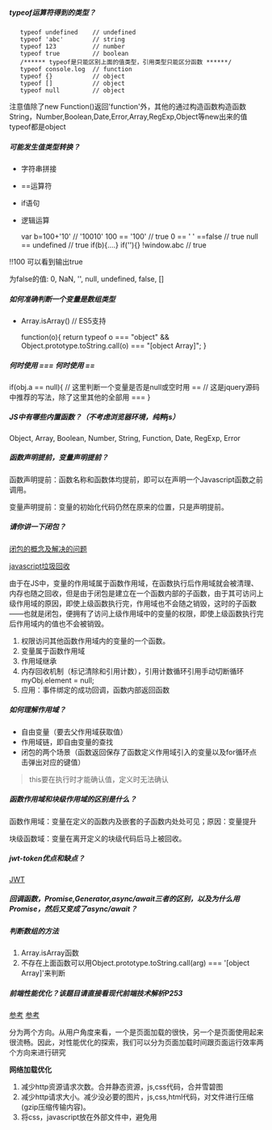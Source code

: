 ##### typeof运算符得到的类型？
```$xslt
   typeof undefined    // undefined
   typeof 'abc'        // string
   typeof 123          // number
   typeof true         // boolean
   /****** typeof是只能区别上面的值类型，引用类型只能区分函数 ******/
   typeof console.log  // function
   typeof {}           // object
   typeof []           // object
   typeof null         // object
```
注意值除了new Function()返回'function'外，其他的通过构造函数构造函数String，Number,Boolean,Date,Error,Array,RegExp,Object等new出来的值typeof都是object

##### 可能发生值类型转换？
+ 字符串拼接
+ ==运算符
+ if语句
+ 逻辑运算

    
    var b=100+'10'   // '10010'
    100 == '100'     // true
    0 == ' ' ==false  // true
    null == undefined // true
    if(b){....}
    if(''){}
    !window.abc       // true
    
!!100 可以看到输出true

为false的值: 0, NaN, '', null, undefined, false, []


##### 如何准确判断一个变量是数组类型
+ Array.isArray() // ES5支持


    function(o){
        return typeof o === "object" && Object.prototype.toString.call(o) === "[object Array]";
    }

    
##### 何时使用 === 何时使用 == 

if(obj.a == null){
    // 这里判断一个变量是否是null或空时用 ==
    // 这是jquery源码中推荐的写法，除了这里其他的全部用 ===
}

##### JS中有哪些内置函数？（不考虑浏览器环境，纯粹js）
Object, Array, Boolean, Number, String, Function, Date, RegExp, Error 

##### 函数声明提前，变量声明提前？
函数声明提前：函数名称和函数体均提前，即可以在声明一个Javascript函数之前调用。

变量声明提前：变量的初始化代码仍然在原来的位置，只是声明提前。

##### 请你讲一下闭包？
[闭包的概念及解决的问题](https://zhuanlan.zhihu.com/p/29157822)

[javascript垃圾回收](https://www.cnblogs.com/zhwl/p/4664604.html)

由于在JS中，变量的作用域属于函数作用域，在函数执行后作用域就会被清理、内存也随之回收，但是由于闭包是建立在一个函数内部的子函数，由于其可访问上级作用域的原因，即使上级函数执行完，作用域也不会随之销毁，这时的子函数——也就是闭包，便拥有了访问上级作用域中的变量的权限，即使上级函数执行完后作用域内的值也不会被销毁。

1. 权限访问其他函数作用域内的变量的一个函数。
2. 变量属于函数作用域
3. 作用域继承
4. 内存回收机制（标记清除和引用计数），引用计数循环引用手动切断循环myObj.element = null;
5. 应用：事件绑定的成功回调，函数内部返回函数

##### 如何理解作用域？
+ 自由变量（要去父作用域获取值）
+ 作用域链，即自由变量的查找
+ 闭包的两个场景（函数返回保存了函数定义作用域引入的变量以及for循环点击弹出对应的键值）

> this要在执行时才能确认值，定义时无法确认

##### 函数作用域和块级作用域的区别是什么？
函数作用域：变量在定义的函数内及嵌套的子函数内处处可见；原因：变量提升

块级函数域：变量在离开定义的块级代码后马上被回收。

##### jwt-token优点和缺点？
[JWT](https://www.cnblogs.com/yan7/p/7857833.html)

##### 回调函数，Promise,Generator,async/await三者的区别，以及为什么用Promise，然后又变成了async/await？


##### 判断数组的方法
1. Array.isArray函数
2. 不存在上面函数可以用Object.prototype.toString.call(arg) === '[object Array]'来判断

##### 前端性能优化？该题目请直接看现代前端技术解析P253
[参考](http://hpoenixf.com/web%E6%80%A7%E8%83%BD%E4%BC%98%E5%8C%96%EF%BC%88%E4%B8%80%EF%BC%89.html)
[参考](https://github.com/wksmile/blog/issues/3)

分为两个方向。从用户角度来看，一个是页面加载的很快，另一个是页面使用起来很流畅。因此，对性能优化的探索，我们可以分为页面加载时间跟页面运行效率两个方向来进行研究

**网络加载优化**
1. 减少http资源请求次数。合并静态资源，js,css代码，合并雪碧图
2. 减少http请求大小。减少没必要的图片，js,css,html代码，对文件进行压缩(gzip压缩传输内容)。
3. 将css，javascript放在外部文件中，避免用<style>,<script>标签直接引用。
4. 尽量避免空的src,href,也会请求
5. 为html指定Cache-Control或Expires。
    cache-control可以指定public和private.public表明响应可以被任何对象（包括：发送请求的客户端，代理服务器，等等）缓存。private表明响应只能被单个用户缓存，不能作为共享缓存（即代理服务器不能缓存它）。
6. 合理设置Etag和Last-Modified.
7. 减少页面重定向，会延长页面内容返回的时间
8. 使用静态资源分域存放来增加下载并行数。浏览器在同一时刻向同一域名请求下载资源是有限的。
9. 使用静态资源CDN来存储文件
10. 使用缓存的ajax
11. 减少cookies大小并进行cookies隔离
12. 使用异步js资源，script中增加defer和async
13. 避免使用css import引用加载javascript

**服务器部分优化**：
+ dns查询时间可以使用httpdns或是dns预加载，域名收敛等手段优化。
+ 建立连接的重点是长连接和链接复用，更好的是直接上http2。为了优化链接的环节，前端这里还需要对资源使用cdn，雪碧图，代码合并等手段。
+ 启用hsts，要求浏览器在之后的访问使用https，减少无谓的http跳转https，同时还可以防止ssl剥离攻击，提升安全性。

[参考](https://github.com/wy-ei/notebook/issues/34)
[参考](https://github.com/wksmile/blog/issues/3)
[参考](https://jinlong.github.io/2013/06/24/better-performance-with-requestanimationframe/)

**javascript代码优化**
1. 对于scroll和touchmove这类高频事件用debounce消抖或throttle节流（在underscore或lodash中可以找到这两个函数）。
2. 多个dom的插入删除移动考虑使用fragment，尽量减少dom操作（每次修改了 DOM 或者其样式之后都要进行 DOM树的构建，CSSOM 的重新计算，进而得到新的渲染树。）
3. 使用 requestAnimationFrame 来写动画
4. 使用 Web Worker 来处理复杂的计算
5. 避免在 scroll 或 touchmove 这类事件的回调中修改样式,会强制重新计算样式
6. CSS 选择器在匹配的时候是由右至左进行的，因此最后一个选择器常被称为关键选择器，因为最后一个选择越特殊，需要进行匹配的次数越少。
7. 合理处理脚本和样式表。css阻塞渲染，javascript阻塞文档解析

`will-change: transform;`或者 `transform: translateZ(0);`这样来将元素提升至单独的图层中。


##### 如何理解getComputedStyle
+ getComputedStyle会获取当前元素所有最终使用的CSS属性值（最终计算后的结果），通过window.getComputedStyle等价于document.defaultView.getComputedStyle调用

+ 注意，如果元素的背景色透明，那么getComputedStyle获取出来的就是透明的这个背景（因为透明本身也是有效的），而不会是父节点的背景。所以它不一定是最终显示的颜色。

+ getComputedStyle会引起回流，因为它需要获取祖先节点的一些信息进行计算（譬如宽高等），所以用的时候慎用，回流会引起性能问题。然后合适的话会将话题引导回流，重绘，浏览器渲染原理等等。当然也可以列举一些其它会引发回流的操作，如offsetXXX，scrollXXX，clientXXX，currentStyle等等

##### appendchild和insertbefore有什么区别。
Node.appendChild() 方法将一个节点添加到指定父节点的子节点列表末尾。 

Node.insertBefore() 方法在参考节点之前插入一个节点作为一个指定父节点的子节点。

    var insertedElement = parentElement.insertBefore(newElement, referenceElement);
    // isertedElement 是被插入的节点，即 newElement
    // parentElement  是新插入节点的父节点
    // newElement 是被插入的节点
    // referenceElement 在插入newElement之前的那个节点

没有insertAfter方法，可以使用insertBefore和nextSibling来模拟

    if(referenceElement.nextSibling){
        parentDiv.insertBefore(sp1, referenceElement.nextSibling);
    } else {
        parentDiv.appendChild(spl);
    }

##### 实现函数remove删除对象属性？（拷贝一个对象）
1. `delete object.property`
2. for循环新建一个对象，移除该属性
3. parse,stringify来移除属性

##### js实现map函数?
参考script.js文件

##### js中string和number之间类型转换？
**string转为number**
1. `parseInt("10.545djc")`  // 10
2. `parseFloat("10.54fgf")`  // 10.54
3. `+"1000.12"`    // 1000.12
4. `Math.floor("1000.01")` // 1000 向下取整
5. `Math.ceil(0.2)`    // 1 向上取整
5. `Math.round("4893.54")` // 4894 四舍五入
6. `Number("5.5")`   // 5.5
7. `44546.7675>>>0` // 无符号右移，44546将数字字符串返回整数部分，不是数字字符串返回0

##### 怎么实现拖拽？

##### 手写 Object.create函数的ployfill

    Object.create=function(proto,propertiesObject){
        function F(){}
        F.prototype=proto
        return new F()
    }

[参考](https://developer.mozilla.org/zh-CN/docs/Web/JavaScript/Reference/Global_Objects/Object/create)

##### 为什么false=={} // false; {}==false报错; [] == false // true

##### 知道数组的sort方法底层是什么排序方式吗？
插入排序和快速排序，数组长度小于等于 22 的用插入排序 InsertionSort，比22大的数组则使用快速排序 QuickSort。

##### 尾递归
[尾调用优化](http://www.ruanyifeng.com/blog/2015/04/tail-call.html)

尾调用：某个函数的最后一步是调用另一个函数。

尾递归：函数调用自身，称为递归。如果尾调用自身，就称为尾递归。

"尾调用优化"对递归操作意义重大，对于尾递归来说，由于只存在一个调用记录，所以永远不会发生"栈溢出"错误。ES6的尾调用优化只在严格模式下开启，正常模式是无效的。

尾递归的实现，往往需要改写递归函数，确保最后一步只调用自身。做到这一点的方法，就是把所有用到的内部变量改写成函数的参数。

